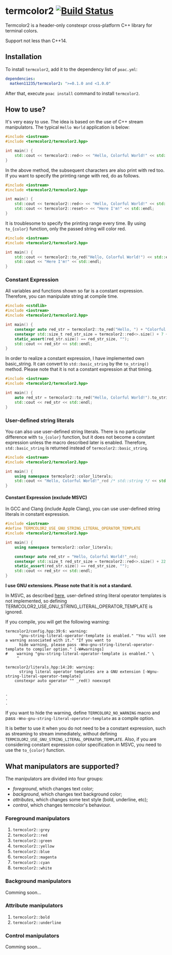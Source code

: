 # termcolor2 [![Build Status](https://travis-ci.com/matken11235/termcolor2.svg?branch=master)](https://travis-ci.com/matken11235/termcolor2)
Termcolor2 is a header-only constexpr cross-platform C++ library for terminal colors.

Support not less than C++14.

## Installation

To install `termcolor2`, add it to the dependency list of `poac.yml`:

```yaml
dependencies:
  matken11235/termcolor2: ">=0.1.0 and <1.0.0"
```

After that, execute `poac install` command to install `termcolor2`.


## How to use?

It's very easy to use. The idea is based on the use of C++ stream manipulators. The typical `Hello World` application is below:

```cpp
#include <iostream>
#include <termcolor2/termcolor2.hpp>

int main() {
    std::cout << termcolor2::red<> << "Hello, Colorful World!" << std::endl;
}
```

In the above method, the subsequent characters are also print with red too.
If you want to specify the printing range with red, do as follows.

```cpp
#include <iostream>
#include <termcolor2/termcolor2.hpp>

int main() {
    std::cout << termcolor2::red<> << "Hello, Colorful World!" << std::endl;
    std::cout << termcolor2::reset<> << "Here I'm!" << std::endl;
}
```

It is troublesome to specify the printing range every time.
By using `to_{color}` function, only the passed string will color red.

```cpp
#include <iostream>
#include <termcolor2/termcolor2.hpp>

int main() {
    std::cout << termcolor2::to_red("Hello, Colorful World!") << std::endl;
    std::cout << "Here I'm!" << std::endl;
}
```

### Constant Expression

All variables and functions shown so far is a constant expression.
Therefore, you can manipulate string at compile time.

```cpp
#include <cstdlib>
#include <iostream>
#include <termcolor2/termcolor2.hpp>

int main() {
    constexpr auto red_str = termcolor2::to_red("Hello, ") + "Colorful World!";
    constexpr std::size_t red_str_size = termcolor2::red<>.size() + 7 + termcolor2::reset<>.size() + 15;
    static_assert(red_str.size() == red_str_size, "");
    std::cout << red_str << std::endl;
}
```

In order to realize a constant expression, I have implemented own basic_string.
It can convert to `std::basic_string` by the `to_string()` method.
Please note that it is not a constant expression at that timing.

```cpp
#include <iostream>
#include <termcolor2/termcolor2.hpp>

int main() {
    auto red_str = termcolor2::to_red("Hello, Colorful World!").to_string(); // std::string
    std::cout << red_str << std::endl;
}
```


### User-defined string literals

You can also use user-defined string literals.
There is no particular difference with `to_{color}` function, but it does not become a constant expression unless the macro described later is enabled.
Therefore, `std::basic_string` is returned instead of `termcolor2::basic_string`.

```cpp
#include <iostream>
#include <termcolor2/termcolor2.hpp>

int main() {
    using namespace termcolor2::color_literals;
    std::cout << "Hello, Colorful World!"_red /* std::string */ << std::endl;
}
```

#### Constant Expression (exclude MSVC)

In GCC and Clang (include Apple Clang), you can use user-defined string literals in constant expression.

```cpp
#include <iostream>
#define TERMCOLOR2_USE_GNU_STRING_LITERAL_OPERATOR_TEMPLATE
#include <termcolor2/termcolor2.hpp>

int main() {
    using namespace termcolor2::color_literals;

    constexpr auto red_str = "Hello, Colorful World!"_red;
    constexpr std::size_t red_str_size = termcolor2::red<>.size() + 22 + termcolor2::reset<>.size();
    static_assert(red_str.size() == red_str_size, "");
    std::cout << red_str << std::endl;
}
```

**I use GNU extensions.
Please note that it is not a standard.**

In MSVC, as described [here](https://developercommunity.visualstudio.com/content/problem/5635/the-flowing-code-used-to-compile-in-vs15-but-not-i.html), user-defined string literal operator templates is not implemented, so defining TERMCOLOR2_USE_GNU_STRING_LITERAL_OPERATOR_TEMPLATE is ignored.

If you compile, you will get the following warning:

```
termcolor2/config.hpp:39:6: warning:
      "gnu-string-literal-operator-template is enabled." "You will see a warning associated with it." "If you want to
      hide warning, please pass -Wno-gnu-string-literal-operator-template to compiler option." [-W#warnings]
#    warning "gnu-string-literal-operator-template is enabled." \
     ^

termcolor2/literals.hpp:14:20: warning:
      string literal operator templates are a GNU extension [-Wgnu-string-literal-operator-template]
    constexpr auto operator "" _red() noexcept
                   ^

.
.
.
```

If you want to hide the warning, define `TERMCOLOR2_NO_WARNING` macro and pass `-Wno-gnu-string-literal-operator-template` as a compile option.

It is better to use it when you do not need to be a constant expression, such as streaming to stream immediately, without defining `TERMCOLOR2_USE_GNU_STRING_LITERAL_OPERATOR_TEMPLATE`.
Also, if you are considering constant expression color specification in MSVC, you need to use the `to_{color}` function.


## What manipulators are supported?

The manipulators are divided into four groups:

* *foreground*, which changes text color;
* *background*, which changes text background color;
* *attributes*, which changes some text style (bold, underline, etc);
* *control*, which changes termcolor's behaviour.


### Foreground manipulators

1. `termcolor2::grey`
1. `termcolor2::red`
1. `termcolor2::green`
1. `termcolor2::yellow`
1. `termcolor2::blue`
1. `termcolor2::magenta`
1. `termcolor2::cyan`
1. `termcolor2::white`


### Background manipulators

Comming soon...


### Attribute manipulators

1. `termcolor2::bold`
1. `termcolor2::underline`


### Control manipulators

Comming soon...

